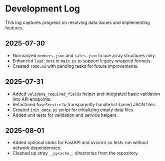 # Development Log

This log captures progress on resolving data issues and implementing features.

## 2025-07-30
- Normalized `members.json` and `sales.json` to use array structures only.
- Enhanced `load_data` in `main.py` to support legacy wrapped formats.
- Created `TODO.md` with pending tasks for future improvements.

## 2025-07-31
- Added `validate_required_fields` helper and integrated basic validation into API endpoints.
- Refactored `BaseService` to transparently handle list-based JSON files.
- Created `init_data.py` script for initializing empty data files.
- Added unit tests for validation and service helpers.

## 2025-08-01
- Added optional stubs for FastAPI and uvicorn so tests run without network dependencies.
- Cleaned up stray `__pycache__` directories from the repository.


